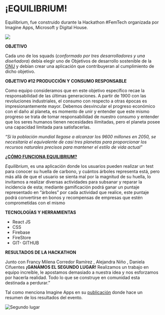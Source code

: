 # **¡EQUILIBRIUM!**
 
Equilibrium, fue construido durante la Hackathon #FemTech organizada por Imagine Apps, Microsoft y Digital House.

![](https://i.imgur.com/MGwLzoh.png)


**OBJETIVO**

Cada uno de los squads (*conformado por tres desarrolladores y una diseñadora*) debía elegir uno de Objetivos de desarrollo sostenible de la [ONU](https://www.un.org/sustainabledevelopment/es/objetivos-de-desarrollo-sostenible/) y debían crear una aplicación que contribuyeran al cumplimiento de dicho objetivo. 

**OBJETIVO #12 PRODUCCIÓN Y CONSUMO RESPONSABLE** 

Como equipo consideramos que en este objetivo específico recae la responsabilidad de las últimas generaciones. A partir de 1900 con las revoluciones industriales, el consumo con respecto a otras épocas es impresionantemente mayor. Debemos desvincular el progreso económico con el daño al planeta, es momento de unir y entender que este mismo progreso se trata de tomar responsabilidad de nuestro consumo y entender que los seres humanos tienen necesidades ilimitadas, pero el planeta posee una capacidad limitada para satisfacerlas. 
 
*“Si la población mundial llegase a alcanzar los 9600 millones en 2050, se necesitaría el equivalente de casi tres planetas para proporcionar los recursos naturales precisos para mantener el estilo de vida actual”*

**[¿CÓMO FUNCIONA EQUILIBRIUM?](https://youtu.be/JV4fbRjDuM8)**

*Equilibrium*, es una aplicación donde los usuarios pueden realizar un test para conocer su huella de carbono, y cuántos árboles representa está, pero más allá de que el usuario se sienta mal por la magnitud de su huella, lo invitamos a realizar diversas actividades para subsanar y reparar la incidencia de esta; mediante gamificación podrá ganar un puntaje representado en “árboles” por cada actividad que realice, este puntaje podrá convertirse en bonos y recompensas de empresas que estén comprometidas con el mismo

**TECNOLOGÍAS Y HERRAMIENTAS**
* React JS
* CSS
* Firebase 
* FireStore
* GIT- GITHUB

**RESULTADOS DE LA HACKATHON**

Junto con Francy Milena Corredor Ramírez , Alejandra Niño , Daniela Cifuentes **¡GANAMOS EL SEGUNDO LUGAR!** Realizamos un trabajo en equipo increíble, le apostamos demasiado a nuestra idea y nos esforzamos por hacerla realidad. Todo lo que se construye en comunidad esta destinada a perdurar.”

Tal como menciona Imagine Apps en su [publicación](https://www.imagineapps.co/blog-posts-es/femtech-la-primera-hackathon-de-mujeres-de-imagine-apps) donde hace un resumen de los resultados del evento. 

![Segundo lugar](https://i.imgur.com/tKAe79S.jpg)
